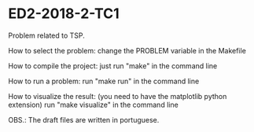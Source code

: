 # ED2-2018-2-TC1

Problem related to TSP.

How to select the problem: change the PROBLEM variable in the Makefile

How to compile the project: just run "make" in the command line

How to run a problem: run "make run" in the command line

How to visualize the result: (you need to have the matplotlib python extension) run "make visualize" in the command line

OBS.: The draft files are written in portuguese.
